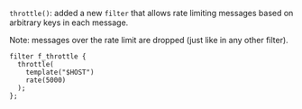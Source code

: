 `throttle()`: added a new `filter` that allows rate limiting messages based on arbitrary keys in each message.

Note: messages over the rate limit are dropped (just like in any other filter).

```
filter f_throttle {
  throttle(
    template("$HOST")
    rate(5000)
  );
};
```

